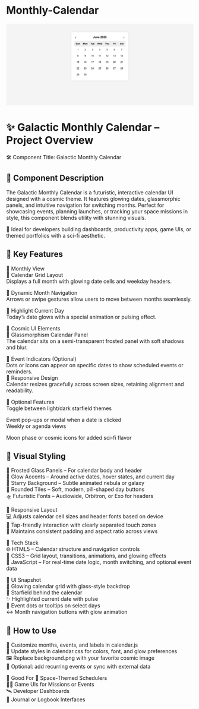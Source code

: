 # Monthly-Calendar
![image](https://github.com/dabhijanvi/Monthly-Calendar/blob/b5dfdad70d1b561174d0aa2a5ccd6d97b825a380/Month-Calendar.png)

# ✨ Galactic Monthly Calendar – Project Overview
🛠️ Component Title: Galactic Monthly Calendar


## 📄 Component Description
The Galactic Monthly Calendar is a futuristic, interactive calendar UI designed with a cosmic theme. It features glowing dates, glassmorphic panels, and intuitive navigation for switching months. Perfect for showcasing events, planning launches, or tracking your space missions in style, this component blends utility with stunning visuals.

💫 Ideal for developers building dashboards, productivity apps, game UIs, or themed portfolios with a sci-fi aesthetic.


## 🌠 Key Features
📅 Monthly View<br>
🔹 Calendar Grid Layout<br>
Displays a full month with glowing date cells and weekday headers.<br>

🔹 Dynamic Month Navigation<br>
Arrows or swipe gestures allow users to move between months seamlessly.<br>

🔹 Highlight Current Day<br>
Today’s date glows with a special animation or pulsing effect.<br>

🌌 Cosmic UI Elements<br>
🔹 Glassmorphism Calendar Panel<br>
The calendar sits on a semi-transparent frosted panel with soft shadows and blur.<br>

🔹 Event Indicators (Optional)<br>
Dots or icons can appear on specific dates to show scheduled events or reminders.
<br>
🔹 Responsive Design<br>
Calendar resizes gracefully across screen sizes, retaining alignment and readability.<br>

🔭 Optional Features<br>
Toggle between light/dark starfield themes<br>

Event pop-ups or modal when a date is clicked
<br>
Weekly or agenda views<br>

Moon phase or cosmic icons for added sci-fi flavor<br>


## 🎨 Visual Styling
🧊 Frosted Glass Panels – For calendar body and header<br>
🌈 Glow Accents – Around active dates, hover states, and current day<br>
🌠 Starry Background – Subtle animated nebula or galaxy<br>
📆 Rounded Tiles – Soft, modern, pill-shaped day buttons<br>
🛸 Futuristic Fonts – Audiowide, Orbitron, or Exo for headers<br>

📱 Responsive Layout<br>
💻 Adjusts calendar cell sizes and header fonts based on device<br>
📱 Tap-friendly interaction with clearly separated touch zones<br>
📐 Maintains consistent padding and aspect ratio across views<br>

🧾 Tech Stack<br>
🌐 HTML5 – Calendar structure and navigation controls<br>
🎨 CSS3 – Grid layout, transitions, animations, and glowing effects<br>
🧠 JavaScript – For real-time date logic, month switching, and optional event data<br>

📸 UI Snapshot<br>
📅 Glowing calendar grid with glass-style backdrop<br>
🌠 Starfield behind the calendar<br>
✨ Highlighted current date with pulse<br>
📍 Event dots or tooltips on select days<br>
↔️ Month navigation buttons with glow animation<br>


## 🚀 How to Use
🔧 Customize months, events, and labels in calendar.js<br>
🎨 Update styles in calendar.css for colors, font, and glow preferences<br>
🖼️ Replace background.png with your favorite cosmic image<br>
📜 Optional: add recurring events or sync with external data<br>

🧠 Good For
📆 Space-Themed Schedulers<br>
🧑‍🚀 Game UIs for Missions or Events<br>
🛰️ Developer Dashboards<br>
📖 Journal or Logbook Interfaces<br>


